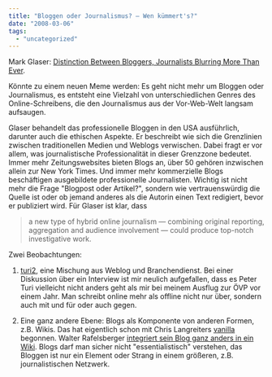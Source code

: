 ```yaml
---
title: "Bloggen oder Journalismus? — Wen kümmert's?"
date: "2008-03-06"
tags: 
  - "uncategorized"
---
```


Mark Glaser: [Distinction Between Bloggers, Journalists Blurring More Than Ever](http://www.pbs.org/mediashift/2008/02/digging_deeperdistinction_betw.html "MediaShift . Digging Deeper::Distinction Between Bloggers, Journalists Blurring More Than Ever | PBS").

Könnte zu einem neuen Meme werden: Es geht nicht mehr um Bloggen oder Journalismus, es entsteht eine Vielzahl von unterschiedlichen Genres des Online-Schreibens, die den Journalismus aus der Vor-Web-Welt langsam aufsaugen.

Glaser behandelt das professionelle Bloggen in den USA ausführlich, darunter auch die ethischen Aspekte. Er beschreibt wie sich die Grenzlinien zwischen traditionellen Medien und Weblogs verwischen. Dabei fragt er vor allem, was journalistische Professionalität in dieser Grenzzone bedeutet. Immer mehr Zeitungswebsites bieten Blogs an, über 50 gehören inzwischen allein zur New York Times. Und immer mehr kommerzielle Blogs beschäftigen ausgebildete professionelle Journalisten. Wichtig ist nicht mehr die Frage "Blogpost oder Artikel?", sondern wie vertrauenswürdig die Quelle ist oder ob jemand anderes als die Autorin einen Text redigiert, bevor er publiziert wird. Für Glaser ist klar, dass

> a new type of hybrid online journalism — combining original reporting, aggregation and audience involvement — could produce top-notch investigative work.

Zwei Beobachtungen:

1. [turi2](http://turi-2.blog.de/ "turi2 - für Medienmacher"), eine Mischung aus Weblog und Branchendienst. Bei einer Diskussion über ein Interview ist mir neulich aufgefallen, dass es Peter Turi vielleicht nicht anders geht als mir bei meinem Ausflug zur ÖVP vor einem Jahr. Man schreibt online mehr als offline nicht nur über, sondern auch mit und für oder auch gegen.
    
2. Eine ganz andere Ebene: Blogs als Komponente von anderen Formen, z.B. Wikis. Das hat eigentlich schon mit Chris Langreiters [vanilla](http://www.vanillasite.at/space/news "vanillasite.at :: news") begonnen. Walter Rafelsberger [integriert sein Blog ganz anders in ein Wiki](http://www.metaportaldermedienpolemik.net/blog "Mind Your Own Business - Walter Rafelsberger's Blog"). Blogs darf man sicher nicht "essentialistisch" verstehen, das Bloggen ist nur ein Element oder Strang in einem größeren, z.B. journalistischen Netzwerk.
